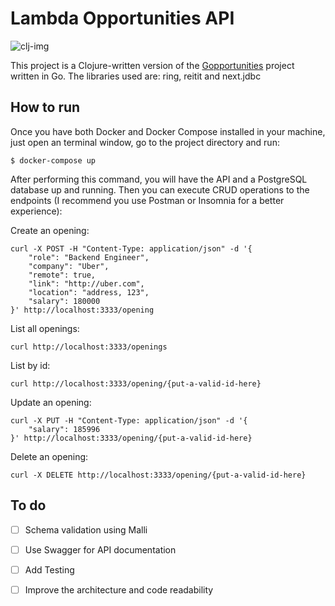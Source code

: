 # Lambda Opportunities API
![clj-img](https://github.com/gideaopinheiro/lambda-opportunities/assets/57717984/6a5a86d1-e018-4498-9428-be321dc4e1a2)

This project is a Clojure-written version of the [Gopportunities](https://www.youtube.com/watch?v=wyEYpX5U4Vg) project written in Go.
The libraries used are: ring, reitit and next.jdbc

## How to run

Once you have both Docker and Docker Compose installed in your machine, just open an terminal window, go to the project directory and run:

```
$ docker-compose up
```

After performing this command, you will have the API and a PostgreSQL database up and running.
Then you can execute CRUD operations to the endpoints (I recommend you use Postman or Insomnia for a better experience):

Create an opening:

```
curl -X POST -H "Content-Type: application/json" -d '{
    "role": "Backend Engineer",
    "company": "Uber",
    "remote": true,
    "link": "http://uber.com",
    "location": "address, 123",
    "salary": 180000
}' http://localhost:3333/opening

```

List all openings:

```
curl http://localhost:3333/openings

```

List by id:

```
curl http://localhost:3333/opening/{put-a-valid-id-here}

```

Update an opening:

```
curl -X PUT -H "Content-Type: application/json" -d '{
    "salary": 185996
}' http://localhost:3333/opening/{put-a-valid-id-here}
```

Delete an opening:

```
curl -X DELETE http://localhost:3333/opening/{put-a-valid-id-here}
```

## To do

- [ ] Schema validation using Malli

- [ ] Use Swagger for API documentation

- [ ] Add Testing

- [ ] Improve the architecture and code readability

